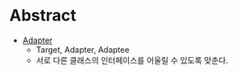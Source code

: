 # Abstract

  - [Adapter](https://www.dofactory.com/net/adapter-design-pattern)
    - Target, Adapter, Adaptee
    - 서로 다른 클래스의 인터페이스를 어울릴 수 있도록 맞춘다. 
